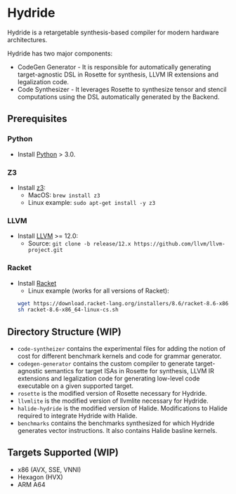 # Hydride

Hydride is a retargetable synthesis-based compiler for modern hardware architectures.

Hydride has two major components:
- CodeGen Generator - It is responsible for automatically generating target-agnostic DSL in Rosette for synthesis, LLVM IR extensions and legalization code.
- Code Synthesizer - It leverages Rosette to synthesize tensor and stencil computations using the DSL automatically generated by the Backend.

## Prerequisites

### Python
- Install [Python](https://www.python.org/downloads/) > 3.0.

### Z3
- Install [z3](https://github.com/Z3Prover/z3):
    - MacOS: `brew install z3`
    - Linux example: `sudo apt-get install -y z3`

### LLVM
- Install [LLVM](https://github.com/llvm/llvm-project.git) >= 12.0:
    - Source: `git clone -b release/12.x https://github.com/llvm/llvm-project.git`

### Racket 
- Install [Racket](https://download.racket-lang.org/)
    - Linux example (works for all versions of Racket): 
    ```bash
    wget https://download.racket-lang.org/installers/8.6/racket-8.6-x86_64-linux-cs.sh
    sh racket-8.6-x86_64-linux-cs.sh
    ```

## Directory Structure (WIP)
- `code-syntheizer` contains the experimental files for adding the notion of cost for different benchmark kernels and code for grammar generator.
- `codegen-generator` contains the custom compiler to generate target-agnostic semantics for target ISAs in Rosette for synthesis, LLVM IR extensions and legalization code for generating low-level code executable on a given supported target.
- `rosette` is the modified version of Rosette necessary for Hydride.
- `llvmlite` is the modified version of llvmlite necessary for Hydride.
- `halide-hydride` is the modified version of Halide. Modifications to Halide required to integrate Hydride with Halide.
- `benchmarks` contains the benchmarks synthesized for which Hydride generates vector instructions. It also contains Halide basline kernels.

## Targets Supported (WIP)
- x86 (AVX, SSE, VNNI)
- Hexagon (HVX)
- ARM A64
